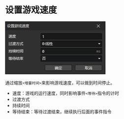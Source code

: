 # 设置游戏速度

![](img/setGameSpeed-1.png)

通过缩放`<增量时间>`来影响游戏速度，可以做到时间停止。

- 速度：游戏的运行速度，同时影响事件`<等待>`指令的计时
- 过渡方式
- 持续时间
- 等待结束：等待过渡结束，继续执行后面的事件指令